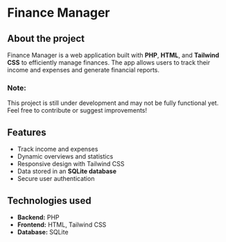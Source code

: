# Finance Manager

## About the project
Finance Manager is a web application built with **PHP**, **HTML**, and **Tailwind CSS** to efficiently manage finances. The app allows users to track their income and expenses and generate financial reports.

### **Note:**  
This project is still under development and may not be fully functional yet. Feel free to contribute or suggest improvements!

## Features
- Track income and expenses  
- Dynamic overviews and statistics  
- Responsive design with Tailwind CSS  
- Data stored in an **SQLite database**  
- Secure user authentication  

## Technologies used
- **Backend:** PHP  
- **Frontend:** HTML, Tailwind CSS  
- **Database:** SQLite  

